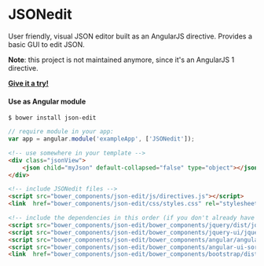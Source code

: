 # JSONedit

User friendly, visual JSON editor built as an AngularJS directive. Provides a basic GUI to edit JSON.

**Note**: this project is not maintained anymore, since it's an AngularJS 1 directive.

**[Give it a try!](http://mb21.github.io/JSONedit)**

#### Use as Angular module

    $ bower install json-edit

```javascript
// require module in your app:
var app = angular.module('exampleApp', ['JSONedit']);
```

```html
<!-- use somewhere in your template -->
<div class="jsonView">
    <json child="myJson" default-collapsed="false" type="object"></json>
</div>

<!-- include JSONedit files -->
<script src="bower_components/json-edit/js/directives.js"></script>
<link  href="bower_components/json-edit/css/styles.css" rel="stylesheet" type="text/css" />

<!-- include the dependencies in this order (if you don't already have them) -->
<script src="bower_components/json-edit/bower_components/jquery/dist/jquery.min.js"></script>
<script src="bower_components/json-edit/bower_components/jquery-ui/jquery-ui.min.js"></script>
<script src="bower_components/json-edit/bower_components/angular/angular.min.js"></script>
<script src="bower_components/json-edit/bower_components/angular-ui-sortable/sortable.min.js"></script>
<link  href="bower_components/json-edit/bower_components/bootstrap/dist/css/bootstrap.min.css" rel="stylesheet" type="text/css" />
```
